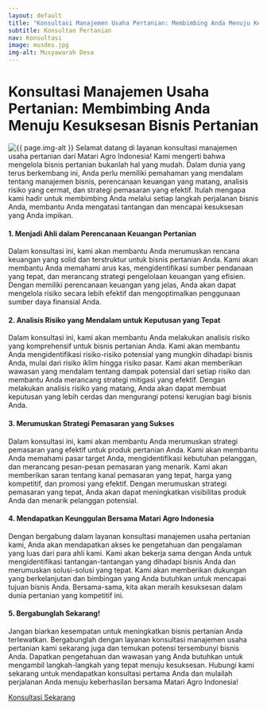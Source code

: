 ```yaml
---
layout: default
title: "Konsultasi Manajemen Usaha Pertanian: Membimbing Anda Menuju Kesuksesan Bisnis Pertanian"
subtitle: Konsultan Pertanian
nav: Konsultasi
image: musdes.jpg
img-alt: Musyawarah Desa
---
```


<h1>Konsultasi Manajemen Usaha Pertanian: Membimbing Anda Menuju Kesuksesan Bisnis Pertanian</h1>
<img src="{{ site.url }}/img/{{ page.image }}" alt="{{ page.img-alt }}" class="img-fluid rounded img-content-right">
Selamat datang di layanan konsultasi manajemen usaha pertanian dari Matari Agro Indonesia! Kami mengerti bahwa mengelola bisnis pertanian bukanlah hal yang mudah. Dalam dunia yang terus berkembang ini, Anda perlu memiliki pemahaman yang mendalam tentang manajemen bisnis, perencanaan keuangan yang matang, analisis risiko yang cermat, dan strategi pemasaran yang efektif. Itulah mengapa kami hadir untuk membimbing Anda melalui setiap langkah perjalanan bisnis Anda, membantu Anda mengatasi tantangan dan mencapai kesuksesan yang Anda impikan.

#### 1. Menjadi Ahli dalam Perencanaan Keuangan Pertanian

Dalam konsultasi ini, kami akan membantu Anda merumuskan rencana keuangan yang solid dan terstruktur untuk bisnis pertanian Anda. Kami akan membantu Anda memahami arus kas, mengidentifikasi sumber pendanaan yang tepat, dan merancang strategi pengelolaan keuangan yang efisien. Dengan memiliki perencanaan keuangan yang jelas, Anda akan dapat mengelola risiko secara lebih efektif dan mengoptimalkan penggunaan sumber daya finansial Anda.

#### 2. Analisis Risiko yang Mendalam untuk Keputusan yang Tepat

Dalam konsultasi ini, kami akan membantu Anda melakukan analisis risiko yang komprehensif untuk bisnis pertanian Anda. Kami akan membantu Anda mengidentifikasi risiko-risiko potensial yang mungkin dihadapi bisnis Anda, mulai dari risiko iklim hingga risiko pasar. Kami akan memberikan wawasan yang mendalam tentang dampak potensial dari setiap risiko dan membantu Anda merancang strategi mitigasi yang efektif. Dengan melakukan analisis risiko yang matang, Anda akan dapat membuat keputusan yang lebih cerdas dan mengurangi potensi kerugian bagi bisnis Anda.

#### 3. Merumuskan Strategi Pemasaran yang Sukses

Dalam konsultasi ini, kami akan membantu Anda merumuskan strategi pemasaran yang efektif untuk produk pertanian Anda. Kami akan membantu Anda memahami pasar target Anda, mengidentifikasi kebutuhan pelanggan, dan merancang pesan-pesan pemasaran yang menarik. Kami akan memberikan saran tentang kanal pemasaran yang tepat, harga yang kompetitif, dan promosi yang efektif. Dengan merumuskan strategi pemasaran yang tepat, Anda akan dapat meningkatkan visibilitas produk Anda dan menarik pelanggan potensial.

#### 4. Mendapatkan Keunggulan Bersama Matari Agro Indonesia

Dengan bergabung dalam layanan konsultasi manajemen usaha pertanian kami, Anda akan mendapatkan akses ke pengetahuan dan pengalaman yang luas dari para ahli kami. Kami akan bekerja sama dengan Anda untuk mengidentifikasi tantangan-tantangan yang dihadapi bisnis Anda dan merumuskan solusi-solusi yang tepat. Kami akan memberikan dukungan yang berkelanjutan dan bimbingan yang Anda butuhkan untuk mencapai tujuan bisnis Anda. Bersama-sama, kita akan meraih kesuksesan dalam dunia pertanian yang kompetitif ini.

#### 5. Bergabunglah Sekarang!

Jangan biarkan kesempatan untuk meningkatkan bisnis pertanian Anda terlewatkan. Bergabunglah dengan layanan konsultasi manajemen usaha pertanian kami sekarang juga dan temukan potensi tersembunyi bisnis Anda. Dapatkan pengetahuan dan wawasan yang Anda butuhkan untuk mengambil langkah-langkah yang tepat menuju kesuksesan. Hubungi kami sekarang untuk mendapatkan konsultasi pertama Anda dan mulailah perjalanan Anda menuju keberhasilan bersama Matari Agro Indonesia!

<a class="btn btn-primary" href="{{ site.url }}/contact">Konsultasi Sekarang</a>